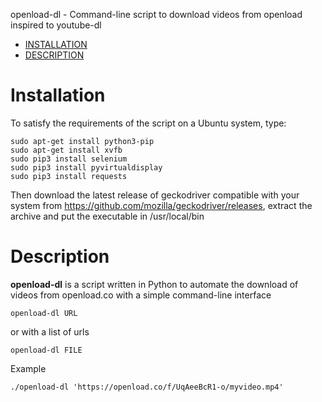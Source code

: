 openload-dl - Command-line script to download videos from openload inspired to youtube-dl


- [INSTALLATION](#installation)
- [DESCRIPTION](#description)


# Installation

To satisfy the requirements of the script on a Ubuntu system, type:

    sudo apt-get install python3-pip
    sudo apt-get install xvfb
    sudo pip3 install selenium
    sudo pip3 install pyvirtualdisplay
    sudo pip3 install requests

Then download the latest release of geckodriver compatible with your system from https://github.com/mozilla/geckodriver/releases, extract the archive and put the executable in /usr/local/bin



# Description
**openload-dl** is a script written in Python to automate the download of videos from openload.co with a simple command-line interface

    openload-dl URL

or with a list of urls

    openload-dl FILE

Example

    ./openload-dl 'https://openload.co/f/UqAeeBcR1-o/myvideo.mp4'
